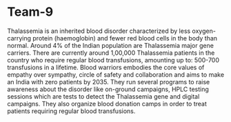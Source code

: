 # Team-9
Thalassemia is an inherited blood disorder characterized by less oxygen-carrying protein (haemoglobin) and fewer red blood cells in the body than normal. Around 4% of the Indian population are Thalassemia major gene carriers. There are currently around 1,00,000 Thalassemia patients in the country who require regular blood transfusions, amounting up to: 500-700 transfusions in a lifetime. 
Blood warriors embodies the core values of empathy over sympathy, circle of safety and collaboration and aims to make an India with zero patients by 2035. They run several programs to raise awareness about the disorder like on-ground campaigns, HPLC testing sessions which are tests to detect the Thalassemia gene and digital campaigns. They also organize blood donation camps in order to treat patients requiring regular blood transfusions. 
